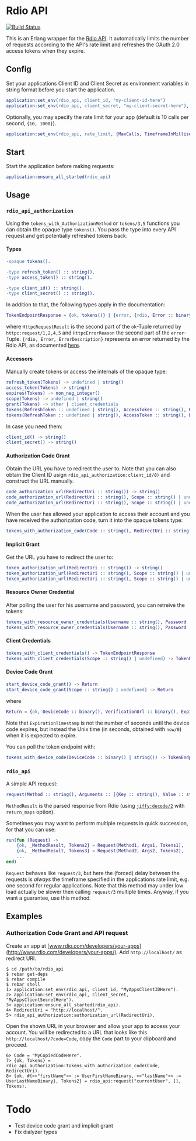 # Rdio API

[![Build Status](https://travis-ci.org/luisgerhorst/rdio_api.svg)](https://travis-ci.org/luisgerhorst/rdio_api)

This is an Erlang wrapper for the [Rdio API](http://www.rdio.com/developers/). It automatically limits the number of requests according to the API's rate limit and refreshes the OAuth 2.0 access tokens when they expire.

## Config

Set your applications Client ID and Client Secret as environment variables in string format before you start the application.

```erl
application:set_env(rdio_api, client_id, "my-client-id-here")
application:set_env(rdio_api, client_secret, "my-client-secret-here"),
```

Optionally, you may specify the rate limit for your app (default is 10 calls per second, `{10, 1000}`).

```erl
application:set_env(rdio_api, rate_limit, {MaxCalls, TimeframeInMilliseconds})
```

## Start

Start the application before making requests:

```erl
application:ensure_all_started(rdio_api)
```

## Usage

### `rdio_api_authorization`

Using the `tokens_with_AuthorizationMethod` or `tokens/3,5` functions you can obtain the opaque type `tokens()`. You pass the type into every API request and get potentially refreshed tokens back.

#### Types

```erl
-opaque tokens().

-type refresh_token() :: string().
-type access_token() :: string().

-type client_id() :: string().
-type client_secret() :: string().
```

In addition to that, the following types apply in the documentation:

```erl
TokenEndpointResponse = {ok, tokens()} | {error, {rdio, Error :: binary(), ErrorDescription :: binary()} | {unexpected_response, HttpcRequestResult} | {httpc, HttpcErrorReason}}
```

where `HttpcRequestResult` is the second part of the `ok`-Tuple returned by `httpc:request/1,2,4,5` and `HttpcErrorReason` the second part of the `error`-Tuple. `{rdio, Error, ErrorDescription}` represents an error returned by the Rdio API, as documented [here](http://www.rdio.com/developers/docs/web-service/oauth2/overview/ref-failure).

#### Accessors

Manually create tokens or access the internals of the opaque type:

```erl
refresh_token(Tokens) -> undefined | string()
access_token(Tokens) -> string()
expires(Tokens) -> non_neg_integer()
scope(Tokens) -> undefined | string()
grant(Tokens) -> other | client_credentials
tokens(RefreshToken :: undefined | string(), AccessToken :: string(), ExpirationTimestamp :: non_neg_integer()) -> tokens()
tokens(RefreshToken :: undefined | string(), AccessToken :: string(), ExpirationTimestamp :: non_neg_integer(), Scope :: undefined | string(), Grant :: other | client_credentials) -> tokens()
```

In case you need them:

```erl
client_id() -> string()
client_secret() -> string()
```

#### Authorization Code Grant

Obtain the URL you have to redirect the user to. Note that you can also obtain the Client ID usign `rdio_api_authorization:client_id/0)` and construct the URL manually.

```erl
code_authorization_url(RedirectUri :: string()) -> string()
code_authorization_url(RedirectUri :: string(), Scope :: string() | undefined) -> string()
code_authorization_url(RedirectUri :: string(), Scope :: string() | undefined, State :: string() | undefined) -> string()
```

When the user has allowed your application to access their account and you have received the authorization code, turn it into the opaque tokens type:

```erl
tokens_with_authorization_code(Code :: string(), RedirectUri :: string()) -> TokenEndpointResponse
```

#### Implicit Grant

Get the URL you have to redirect the user to:

```erl
token_authorization_url(RedirectUri :: string()) -> string()
token_authorization_url(RedirectUri :: string(), Scope :: string() | undefined) -> string()
token_authorization_url(RedirectUri :: string(), Scope :: string() | undefined, State :: string() | undefined) -> string()
```

#### Resource Owner Credential

After polling the user for his username and password, you can retreive the tokens:

```erl
tokens_with_resource_owner_credentials(Username :: string(), Password :: string()) -> TokenEndpointResponse
tokens_with_resource_owner_credentials(Username :: string(), Password :: string(), Scope :: string() | undefined) -> TokenEndpointResponse
```

#### Client Credentials

```erl
tokens_with_client_credentials() -> TokenEndpointResponse
tokens_with_client_credentials(Scope :: string() | undefined) -> TokenEndpointResponse
```

#### Device Code Grant

```erl
start_device_code_grant() -> Return
start_device_code_grant(Scope :: string() | undefined) -> Return
```

where

```erl
Return = {ok, DeviceCode :: binary(), VerificationUrl :: binary(), ExpirationTimestamp, PollingInterval} | {error, {unexpected_response, HttpcRequestResult} | {httpc, HttpcErrorReason}}
```

Note that `ExpirationTimestamp` is not the number of seconds until the device code expires, but instead the Unix time (in seconds, obtained with `now/0`) when it is expected to expire.

You can poll the token endpoint with:

```erl
tokens_with_device_code(DeviceCode :: binary() | string()) -> TokenEndpointResponse
```

### `rdio_api`

A simple API request:

```erl
request(Method :: string(), Arguments :: [{Key :: string(), Value :: string()}], Tokens :: tokens()) -> {ok, MethodResult :: map(), NewTokens :: tokens()} | {error, #{ErrorType => ErrorReason} | #{tokens => NewTokens, ErrorType => ErrorReason}}
```

`MethodResult` is the parsed response from Rdio (using [`jiffy:decode/2`](https://github.com/davisp/jiffy#jiffydecode12) with `return_maps` option).

Sometimes you may want to perform multiple requests in quick succession, for that you can use:

```erl
run(fun (Request) ->
    {ok, _MethodResult, Tokens2} = Request(Method1, Args1, Tokens1),
    {ok, _MethodResult, Tokens3} = Request(Method2, Args2, Tokens2),
    ...
end)
```

`Request` behaves like `request/3`, but here the (forced) delay between the requests is _always_ the timeframe specified in the applications rate limit, e.g. one second for regular applications. Note that this method may under low load actually be slower then calling `request/3` multiple times. Anyway, if you want a guarantee, use this method.

## Examples

### Authorization Code Grant and API request

Create an app at [www.rdio.com/developers/your-apps](http://www.rdio.com/developers/your-apps/). Add `http://localhost/` as redirect URI.

```
$ cd /path/to/rdio_api
$ rebar get-deps
$ rebar compile
$ rebar shell
1> application:set_env(rdio_api, client_id, "MyAppsClientIDHere").
2> application:set_env(rdio_api, client_secret, "MyAppsClientSecretHere").
3> application:ensure_all_started(rdio_api).
4> RedirectUri = "http://localhost/".
5> rdio_api_authorization:authorization_url(RedirectUri).
```

Open the shown URL in your browser and allow your app to access your account. You will be redirected to a URL that looks like this `http://localhost/?code=Code`, copy the `Code` part to your clipboard and proceed.

```
6> Code = "MyCopiedCodeHere".
7> {ok, Tokens} = rdio_api_authorization:tokens_with_authorization_code(Code, RedirectUri).
8> {ok, #{<<"firstName">> := UserFirstNameBinary, <<"lastName">> := UserLastNameBinary}, Tokens2} = rdio_api:request("currentUser", [], Tokens).
```

# Todo

- Test device code grant and implicit grant
- Fix dialyzer types
